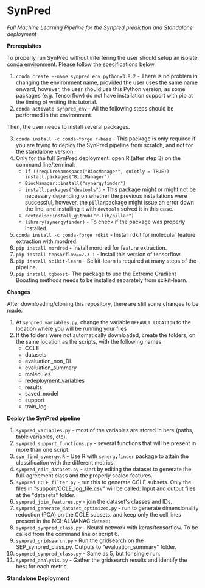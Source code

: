 # SynPred
*Full Machine Learning Pipeline for the Synpred prediction and Standalone deployment*

**Prerequisites**

To properly run SynPred without interfering the user should setup an isolate conda environment. Please follow the specifications below.
1. `conda create --name synpred_env python=3.8.2` - There is no problem in changing the environment name, provided the user uses the same name onward, however, the user should use this Python version, as some packages (e.g. Tensorflow) do not have installation support with pip at the timing of writing this tutorial.
2. `conda activate synpred_env` - All the following steps should be performed in the environment. 

Then, the user needs to install several packages.

3. `conda install -c conda-forge r-base` - This package is only required if you are trying to deploy the SynPred pipeline from scratch, and not for the standalone version.
4. Only for the full SynPred deployment: open R (after step 3) on the command line/terminal:
	- `if (!requireNamespace("BiocManager", quietly = TRUE))
    	install.packages("BiocManager")`
    - `BiocManager::install("synergyfinder")`
    - `install.packages("devtools")` - This package might or might not be necessary depending on whether the previous installations were successful, however, the `pillar`package might issue an error down the line, and installing it with `devtools` solved it in this case.
    - `devtools::install_github("r-lib/pillar")`
    - `library(synergyfinder)` - To check if the package was properly installed.
3. `conda install -c conda-forge rdkit` - Install rdkit for molecular feature extraction with mordred. 
4. `pip install mordred` - Install mordred for feature extraction.
5. `pip install tensorflow==2.3.1` - Install this version of tensorflow.
6. `pip install scikit-learn` - Scikit-learn is required at many steps of the pipeline. 
7. `pip install xgboost`- The package to use the Extreme Gradient Boosting methods needs to be installed separately from scikit-learn.

**Changes**

After downloading/cloning this repository, there are still some changes to be made.
1. At `synpred_variables.py`, change the variable `DEFAULT_LOCATION` to the location where you will be running your files
2. If the folders were not automatically downloaded, create the folders, on the same location as the scripts, with the following names:
	- CCLE
	- datasets
	- evaluation_non_DL
	- evaluation_summary
	- molecules
	- redeployment_variables
	- results
	- saved_model
	- support
	- train_log

**Deploy the SynPred pipeline**

1. `synpred_variables.py` - most of the variables are stored in here (paths, table variables, etc).
2. `synpred_support_functions.py` - several functions that will be present in more than one script.
3. `syn_find_synergy.R` - Use R with `synergyfinder` package to attain the classification with the different metrics.
4. `synpred_edit_dataset.py` - start by editing the dataset to generate the full-agreement class and the properly scaled features.
5. `synpred_CCLE_filter.py` - run this to generate CCLE subsets.
	Only the files in "support/CCLE_log_file.csv" will be called.
	Input and output files at the "datasets" folder.
6. `synpred_join_features.py` - join the dataset's classes and IDs.
7. `synpred_generate_dataset_optimized.py` - run to generate dimensionality reduction (PCA) on the CCLE subsets.
	and keep only the cell lines present in the NCI-ALMANAC dataset.
8. `synpred_synpred_class.py` - Neural network with keras/tensorflow. To be called from the command line or script 6.
9. `synpred_gridsearch.py` - Run the gridsearch on the SEP_synpred_class.py. Outputs to "evaluation_summary" folder.
10. `synpred_synpred_class.py` - Same as 5, but for single run.
11. `synpred_analysis.py` - Gather the gridsearch results and identify the best for each metric.

**Standalone Deployment**
